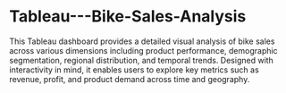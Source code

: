 # Tableau---Bike-Sales-Analysis
This Tableau dashboard provides a detailed visual analysis of bike sales across various dimensions including product performance, demographic segmentation, regional distribution, and temporal trends. Designed with interactivity in mind, it enables users to explore key metrics such as revenue, profit, and product demand across time and geography.
